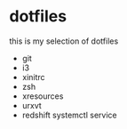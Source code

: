 # dotfiles

this is my selection of dotfiles 

- git
- i3
- xinitrc
- zsh
- xresources
- urxvt
- redshift systemctl service
